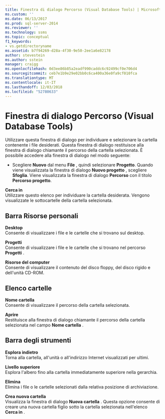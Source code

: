 ```yaml
---
title: Finestra di dialogo Percorso (Visual Database Tools) | Microsoft Docs
ms.custom: ''
ms.date: 06/13/2017
ms.prod: sql-server-2014
ms.reviewer: ''
ms.technology: ssms
ms.topic: conceptual
f1_keywords:
- vs.getdirectoryname
ms.assetid: b7f94269-d28a-4f30-9e50-2ee1a6e82178
author: stevestein
ms.author: sstein
manager: craigg
ms.openlocfilehash: 0d3ee86b85a2eadf990caddc6c92499cf0e706d4
ms.sourcegitcommit: ceb7e1b9e29e02bb0c6ca400a36e0fa9cf010fca
ms.translationtype: MT
ms.contentlocale: it-IT
ms.lasthandoff: 12/03/2018
ms.locfileid: "52780633"
---
```

# <a name="location-dialog-box-visual-database-tools"></a>Finestra di dialogo Percorso (Visual Database Tools)
  Utilizzare questa finestra di dialogo per individuare e selezionare la cartella contenente i file desiderati. Questa finestra di dialogo restituisce alla finestra di dialogo chiamante il percorso della cartella selezionata. È possibile accedere alla finestra di dialogo nel modo seguente:  
  
-   Scegliere **Nuovo** dal menu **File** , quindi selezionare **Progetto**. Quando viene visualizzata la finestra di dialogo **Nuovo progetto** , scegliere **Sfoglia**. Viene visualizzata la finestra di dialogo **Percorso** con il titolo **Percorso progetto**.  
  
 **Cerca in**  
 Utilizzare questo elenco per individuare la cartella desiderata. Vengono visualizzate le sottocartelle della cartella selezionata.  
  
## <a name="my-places-bar"></a>Barra Risorse personali  
 **Desktop**  
 Consente di visualizzare i file e le cartelle che si trovano sul desktop.  
  
 **Progetti**  
 Consente di visualizzare i file e le cartelle che si trovano nel percorso **Progetti** .  
  
 **Risorse del computer**  
 Consente di visualizzare il contenuto del disco floppy, del disco rigido e dell'unità CD-ROM.  
  
## <a name="folder-list"></a>Elenco cartelle  
 **Nome cartella**  
 Consente di visualizzare il percorso della cartella selezionata.  
  
 **Aprire**  
 Restituisce alla finestra di dialogo chiamante il percorso della cartella selezionata nel campo **Nome cartella** .  
  
## <a name="toolbar"></a>Barra degli strumenti  
 **Esplora indietro**  
 Torna alla cartella, all'unità o all'indirizzo Internet visualizzati per ultimi.  
  
 **Livello superiore**  
 Esplora l'albero fino alla cartella immediatamente superiore nella gerarchia.  
  
 **Elimina**  
 Elimina i file o le cartelle selezionati dalla relativa posizione di archiviazione.  
  
 **Crea nuova cartella**  
 Visualizza la finestra di dialogo **Nuova cartella** . Questa opzione consente di creare una nuova cartella figlio sotto la cartella selezionata nell'elenco **Cerca in** .  
  
  
